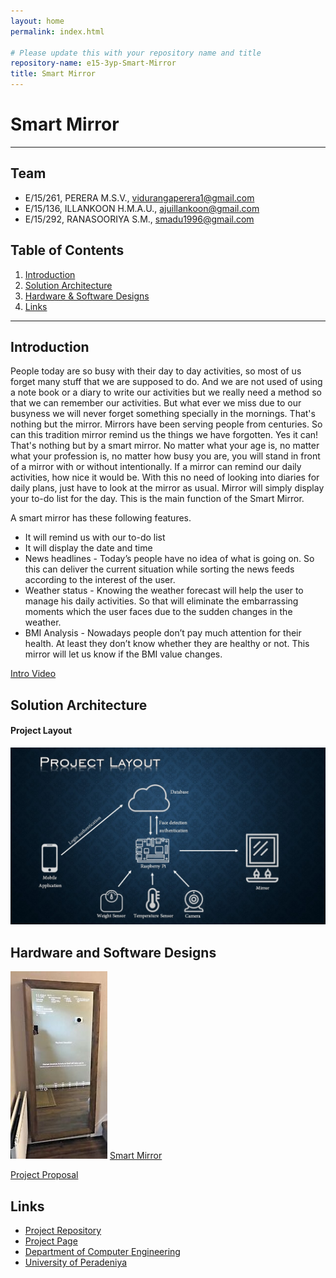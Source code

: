 ```yaml
---
layout: home
permalink: index.html

# Please update this with your repository name and title
repository-name: e15-3yp-Smart-Mirror
title: Smart Mirror
---
```


[comment]: # "This is the standard layout for the project, but you can clean this and use your own template"

# Smart Mirror

---

## Team
-  E/15/261, PERERA M.S.V., [vidurangaperera1@gmail.com](mailto:vidurangaperera1@gmail.com)
-  E/15/136, ILLANKOON H.M.A.U., [ajuillankoon@gmail.com](mailto:ajuillankoon@gmail.com)
-  E/15/292, RANASOORIYA S.M., [smadu1996@gmail.com](mailto:smadu1996@gmail.com)

## Table of Contents
1. [Introduction](#introduction)
2. [Solution Architecture](#solution-architecture )
3. [Hardware & Software Designs](#hardware-and-software-designs)
4. [Links](#links)

---

## Introduction

People today are so busy with their day to day activities, so most of us forget many stuff that we are supposed to do. And we are not used of using a note book or a diary to write our activities but we really need a method so that we can remember our activities. But what ever we miss due to our busyness we will never forget something specially in the mornings. That's nothing but the mirror. Mirrors have been serving people from centuries. So can this tradition mirror remind us the things we have forgotten. Yes it can! That's nothing but by a smart mirror. No matter what your age is, no matter what your profession is, no matter how busy you are, you will stand in front of a mirror with or without intentionally. If a mirror can remind our daily activities, how nice it would be. With this no need of looking into diaries for daily plans, just have to look at the mirror as usual. Mirror will simply display your to-do list for the day. This is the main function of the Smart Mirror.  

A smart mirror has these following features.

- It will remind us with our to-do list
- It will display the date and time
- News headlines - Today’s people have no idea of what is going on. So this can deliver the current situation while sorting the news feeds according to the interest of the user. 
- Weather status - Knowing the weather forecast will help the user to manage his daily activities. So that will eliminate the embarrassing moments which the user faces due to     the sudden changes in the weather.
- BMI Analysis - Nowadays people don’t pay much attention for their health. At least they don’t know whether they are healthy or not. This mirror will let us know if the BMI value changes.  

[Intro Video](https://youtu.be/Y4YTkWsgTG0)


## Solution Architecture

#### Project Layout  
![ImageLayout](data/images/proposal_presentation.jpg)

## Hardware and Software Designs

![Image](data/images/s_l300.jpg)
[Smart Mirror](data/videos/Smart_mirror.MOV)  

[Project Proposal](data/pdfs/proposal_presentation.pdf)


## Links

- <a href = "https://github.com/cepdnaclk/e15-3yp-Smart-Mirror" target = "_blank"> Project Repository </a>
- <a href = "https://cepdnaclk.github.io/e15-3yp-Smart-Mirror/" target = "_blank">Project Page</a>
- <a href = "http://www.ce.pdn.ac.lk/" target = "_blank">Department of Computer Engineering</a>
- <a href = "https://eng.pdn.ac.lk/" target = "_blank">University of Peradeniya</a>


[//]: # (Please refer this to learn more about Markdown syntax)
[//]: # (https://github.com/adam-p/markdown-here/wiki/Markdown-Cheatsheet)
